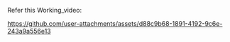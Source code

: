 Refer this Working_video:


https://github.com/user-attachments/assets/d88c9b68-1891-4192-9c6e-243a9a556e13

